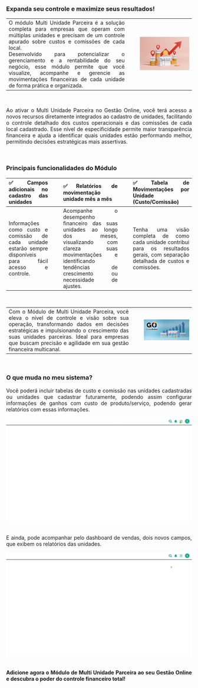 <div style="text-align: justify">

### Expanda seu controle e maximize seus resultados!

| | | |
|-|-|-|
|O módulo Multi Unidade Parceira é a solução completa para empresas que operam com múltiplas unidades e precisam de um controle apurado sobre custos e comissões de cada local.<br> Desenvolvido para potencializar o gerenciamento e a rentabilidade do seu negócio, esse módulo permite que você visualize, acompanhe e gerencie as movimentações financeiras de cada unidade de forma prática e organizada.|<p style="color: white;">__</p>|![](https://github.com/Gestao-Online/public-docs/blob/986e49410c3a9873b7ef860e87b6a2400aa07e4c/erp-v2/marketplace/extensions/br.com.gestao-online.module.multi-unidade-parceira/assets/modulo_multi-unidade_parceira_01.png?raw=true) |

<br>

Ao ativar o Multi Unidade Parceira no Gestão Online, você terá acesso a novos recursos diretamente integrados ao cadastro de unidades, facilitando o controle detalhado dos custos operacionais e das comissões de cada local cadastrado. Esse nível de especificidade permite maior transparência financeira e ajuda a identificar quais unidades estão performando melhor, permitindo decisões estratégicas mais assertivas.

<br>

### Principais funcionalidades do Módulo

|✅**Campos adicionais no cadastro das unidades**|<p style="color: white;">__</p>|✅**Relatórios de movimentação unidade mês a mês**|<p style="color: white;">__</p>|✅**Tabela de Movimentações por Unidade (Custo/Comissão)**|
|-|-|-|-|-|
|Informações como custo e comissão de cada unidade estarão sempre disponíveis para fácil acesso e controle. ||Acompanhe o desempenho financeiro das suas unidades ao longo dos meses, visualizando com clareza suas movimentações e identificando tendências de crescimento ou necessidade de ajustes. ||Tenha uma visão completa de como cada unidade contribui para os resultados gerais, com separação detalhada de custos e comissões. |

<br>

| | | |
|-|-|-|
|Com o Módulo de Multi Unidade Parceira, você eleva o nível de controle e visão sobre sua operação, transformando dados em decisões estratégicas e impulsionando o crescimento das suas unidades parceiras. Ideal para empresas que buscam precisão e agilidade em sua gestão financeira multicanal. |<p style="color: white;">__</p>|![](https://github.com/Gestao-Online/public-docs/blob/986e49410c3a9873b7ef860e87b6a2400aa07e4c/erp-v2/marketplace/extensions/br.com.gestao-online.module.multi-unidade-parceira/assets/modulo_multi-unidade_parceira_02.png?raw=true) |

<br>

### O que muda no meu sistema?

Você poderá incluir tabelas de custo e comissão nas unidades cadastradas ou unidades que cadastrar futuramente, podendo assim configurar informações de ganhos com custo de produto/serviço, podendo gerar relatórios com essas informações.

<div style="text-align: center">
    <img src="https://github.com/Gestao-Online/public-docs/blob/ff442f70e61a546cf97ed315fc00cb82c161610b/erp-v2/marketplace/extensions/br.com.gestao-online.module.multi-unidade-parceira/assets/modulo_multi-unidade-parceira_03.gif?raw=true" alt="0" width="800"> 
</div>

<br>

E ainda, pode acompanhar pelo dashboard de vendas, dois novos campos, que exibem os relatórios das unidades.

<div style="text-align: center">
    <img src="https://github.com/Gestao-Online/public-docs/blob/ff442f70e61a546cf97ed315fc00cb82c161610b/erp-v2/marketplace/extensions/br.com.gestao-online.module.multi-unidade-parceira/assets/modulo_multi-unidade-parceira_04.gif?raw=true" alt="0" width="800"> 
</div>

<br>

**Adicione agora o Módulo de Multi Unidade Parceira ao seu Gestão Online e descubra o poder do controle financeiro total!**

</div>